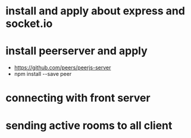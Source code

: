 # install and apply about express and socket.io

# install peerserver and apply

- https://github.com/peers/peerjs-server
- npm install --save peer

# connecting with front server

# sending active rooms to all client
